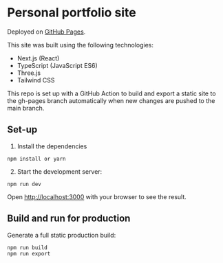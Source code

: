 # Personal portfolio site

Deployed on [GitHub Pages](https://flaslam.github.io/).

This site was built using the following technologies:

- Next.js (React)
- TypeScript (JavaScript ES6)
- Three.js
- Tailwind CSS

This repo is set up with a GitHub Action to build and export a static site to the gh-pages branch automatically when new changes are pushed to the main branch.

## Set-up

1. Install the dependencies

```
npm install or yarn
```

2. Start the development server:

```
npm run dev
```

Open [http://localhost:3000](http://localhost:3000) with your browser to see the result.

## Build and run for production

Generate a full static production build:

```
npm run build
npm run export
```
